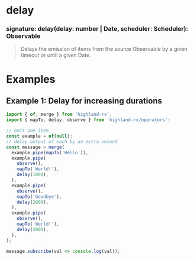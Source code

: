 # delay
### signature: delay(delay: number | Date, scheduler: Scheduler): Observable
> Delays the emission of items from the source Observable by a given timeout or until a given Date.

# Examples
## Example 1: Delay for increasing durations
```javascript
import { of, merge } from 'highland-rx';
import { mapTo, delay, observe } from 'highland-rx/operators';

// emit one item
const example = of(null);
// delay output of each by an extra second
const message = merge(
  example.pipe(mapTo('Hello')),
  example.pipe(
    observe(),
    mapTo('World!'),
    delay(1000),
  ),
  example.pipe(
    observe(),
    mapTo('Goodbye'),
    delay(2000),
  ),
  example.pipe(
    observe(),
    mapTo('World!'),
    delay(3000),
  ),
);

message.subscribe(val => console.log(val));
```
